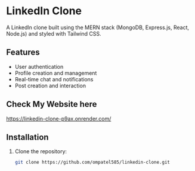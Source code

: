 # LinkedIn Clone

A LinkedIn clone built using the MERN stack (MongoDB, Express.js, React, Node.js) and styled with Tailwind CSS.

## Features
- User authentication
- Profile creation and management
- Real-time chat and notifications
- Post creation and interaction

## Check My Website here
https://linkedin-clone-p9ax.onrender.com/

## Installation
1. Clone the repository:
   ```bash
   git clone https://github.com/ompatel585/linkedin-clone.git
